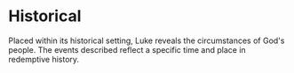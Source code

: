 # Historical

Placed within its historical setting, Luke reveals the circumstances of God's people. The events described reflect a specific time and place in redemptive history.

